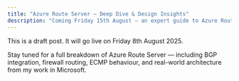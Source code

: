 ```yaml
---
title: "Azure Route Server – Deep Dive & Design Insights"
description: "Coming Friday 15th August – an expert guide to Azure Route Server design, BGP use cases, and lessons from the field."
---
```


This is a draft post. It will go live on Friday 8th August 2025.

Stay tuned for a full breakdown of Azure Route Server — including BGP integration, firewall routing, ECMP behaviour, and real-world architecture from my work in Microsoft.
